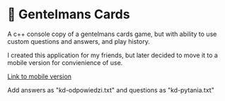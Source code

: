 # 🎩 Gentelmans Cards
A c++ console copy of a gentelmans cards game, but with ability to use custom questions and answers, and play history. 

I created this application for my friends, but later decided to move it to a mobile version for convienience of use. 


[Link to mobile version](https://github.com/s24471/GentelmanCards)

Add answers as "kd-odpowiedzi.txt" and questions as "kd-pytania.txt"
